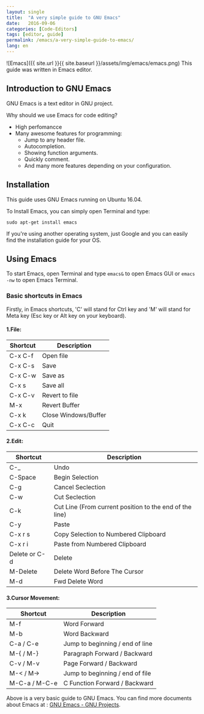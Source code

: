 ```yaml
---
layout: single
title:  "A very simple guide to GNU Emacs"
date:   2016-09-06
categories: [Code-Editors]
tags: [editor, guide]
permalink: /emacs/a-very-simple-guide-to-emacs/
lang: en
---
```


![Emacs]({{ site.url }}{{ site.baseurl }}/assets/img/emacs/emacs.png)
This guide was written in Emacs editor.

## Introduction to GNU Emacs
GNU Emacs is a text editor in GNU project.

Why should we use Emacs for code editing?
* High perfomancce
* Many awesome features for programming:
   * Jump to any header file.
   * Autocompletion.
   * Showing function arguments.
   * Quickly comment.
   * And many more features depending on your configuration.

## Installation
This guide uses GNU Emacs running on Ubuntu 16.04.

To Install Emacs, you can simply open Terminal and type:
~~~~
sudo apt-get install emacs
~~~~

If you're using another operating system, just Google and you can easily find the installation guide for your OS.

## Using Emacs

To start Emacs, open Terminal and type `emacs&` to open Emacs GUI or `emacs -nw` to open Emacs Terminal.

### Basic shortcuts in Emacs
Firstly, in Emacs shortcuts, 'C' will stand for Ctrl key and 'M' will stand for Meta key (Esc key or Alt key on your keyboard).

#### 1.File:

| Shortcut | Description |
| --- | --- |
| C-x C-f | Open file |
| C-x C-s | Save |
| C-x C-w | Save as |
| C-x s   | Save all |
| C-x C-v | Revert to file |
| M-x     | Revert Buffer |
| C-x k   | Close Windows/Buffer |
| C-x C-c | Quit |

#### 2.Edit:

| Shortcut | Description |
| --- | --- |
| C-_     | Undo |
| C-Space | Begin Selection |
| C-g     | Cancel Seclection |
| C-w     | Cut Seclection |
| C-k     | Cut Line (From current position to the end of the line) |
| C-y     | Paste |
| C-x r s <number> | Copy Selection to Numbered Clipboard |
| C-x r i <number> | Paste from Numbered Clipboard |
| Delete or C-d  | Delete |
| M-Delete | Delete Word Before The Cursor |
| M-d      | Fwd Delete Word |

#### 3.Cursor Movement:

| Shortcut | Description |
| --- | --- |
| M-f | Word Forward |
| M-b | Word Backward|
| C-a / C-e | Jump to beginning / end of line |
| M-{ /  M-} | Paragraph Forward / Backward |
| C-v /  M-v | Page Forward / Backward |
| M-< /  M-> | Jump to beginning / end of file |
| M-C-a / M-C-e | C Function Forward / Backward |

Above is a very basic guide to GNU Emacs. You can find more documents about Emacs at : [GNU Emacs - GNU Projects](https://www.gnu.org/software/emacs/).
